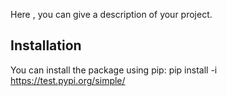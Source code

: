 Here , you can give a description of your project.

## Installation

You can install the package using pip: 
pip install -i https://test.pypi.org/simple/
